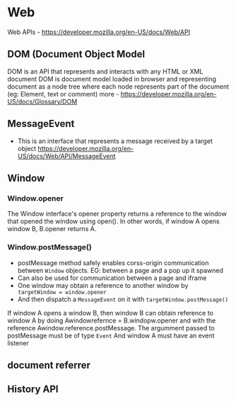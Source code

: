 # Web

Web APIs - https://developer.mozilla.org/en-US/docs/Web/API


## DOM (Document Object Model
DOM is an API that represents and interacts with any HTML or XML document
DOM is document model loaded in browser and representing document as a node tree where each node represents part of the document (eg: Element, text or comment)
more - https://developer.mozilla.org/en-US/docs/Glossary/DOM

## MessageEvent
- This is an interface that represents a message received by a target object
https://developer.mozilla.org/en-US/docs/Web/API/MessageEvent


## Window

### Window.opener
The Window interface's opener property returns a reference to the window that opened the window using open().
In other words, if window A opens window B, B.opener returns A.

### Window.postMessage()
- postMessage method safely enables corss-origin communication between `Window` objects. EG: between a page and a pop up it spawned
- Can also be used for communication between a page and iframe
- One window may obtain a reference to another window by
` targetWindow = window.opener`
- And then dispatch a `MessageEvent` on it with `targetWindow.postMessage()`


If window A opens a window B, then window B can obtain reference to window A by doing Awindowrefernce = B.windopw.opener
and with the reference Awindow.reference.postMessage.
The argumment passed to postMessage must be of type `Event`
And window A must have an event listener


## document referrer

## History API
